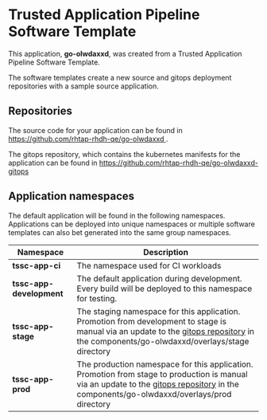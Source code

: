 # Trusted Application Pipeline Software Template

This application, **go-olwdaxxd**, was created from a Trusted Application Pipeline Software Template.

The software templates create a new source and gitops deployment repositories with a sample source application. 

## Repositories

The source code for your application can be found in [https://github.com/rhtap-rhdh-qe/go-olwdaxxd ](https://github.com/rhtap-rhdh-qe/go-olwdaxxd ).
 
The gitops repository, which contains the kubernetes manifests for the application can be found in 
[https://github.com/rhtap-rhdh-qe/go-olwdaxxd-gitops ](https://github.com/rhtap-rhdh-qe/go-olwdaxxd-gitops ) 

## Application namespaces 

The default application will be found in the following namespaces. Applications can be deployed into unique namespaces or multiple software templates can also bet generated into the same group namespaces.  

|  Namespace   |  Description   |  
| -------- | -------- |
| **tssc-app-ci** | The namespace used for CI workloads |
| **tssc-app-development** | The default application during development. Every build will be deployed to this namespace for testing. |
| **tssc-app-stage** | The staging namespace for this application. Promotion from development to stage is manual via an update to the [gitops repository](https://github.com/rhtap-rhdh-qe/go-olwdaxxd-gitops ) in the components/go-olwdaxxd/overlays/stage directory |
| **tssc-app-prod** | The production namespace for this application. Promotion from stage to production is manual via an update to the [gitops repository](https://github.com/rhtap-rhdh-qe/go-olwdaxxd-gitops ) in the components/go-olwdaxxd/overlays/prod directory |